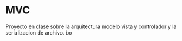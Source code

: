 # MVC
Proyecto en clase sobre la arquitectura modelo vista y controlador y la serializacion de archivo.
bo
